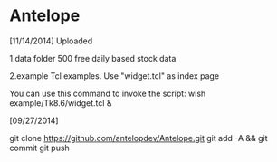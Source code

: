 Antelope
========

[11/14/2014]
Uploaded

1.data folder
500 free daily based stock data 

2.example
Tcl examples. Use "widget.tcl" as index page

You can use this command to invoke the script:
wish example/Tk8.6/widget.tcl &

[09/27/2014]

git clone https://github.com/antelopdev/Antelope.git
git add -A && git commit
git push

